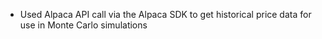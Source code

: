 -  Used Alpaca API call via the Alpaca SDK to get historical price data for use in Monte Carlo simulations
